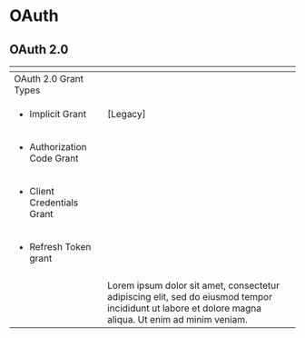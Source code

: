 # OAuth

## OAuth 2.0

<table>
  <thead>
    <tr>
      <th style="text-align:left"></th>
      <th style="text-align:left"></th>
    </tr>
  </thead>
  <tbody>
    <tr>
      <td style="text-align:left">OAuth 2.0 Grant Types</td>
      <td style="text-align:left"></td>
    </tr>
    <tr>
      <td style="text-align:left">
        <ul>
          <li>Implicit Grant</li>
        </ul>
      </td>
      <td style="text-align:left">
        <p>[Legacy]</p>
        <p></p>
      </td>
    </tr>
    <tr>
      <td style="text-align:left">
        <ul>
          <li>Authorization Code Grant</li>
        </ul>
      </td>
      <td style="text-align:left"></td>
    </tr>
    <tr>
      <td style="text-align:left">
        <ul>
          <li>Client Credentials Grant</li>
        </ul>
      </td>
      <td style="text-align:left"></td>
    </tr>
    <tr>
      <td style="text-align:left">
        <ul>
          <li>Refresh Token grant</li>
        </ul>
      </td>
      <td style="text-align:left"></td>
    </tr>
    <tr>
      <td style="text-align:left"></td>
      <td style="text-align:left"></td>
    </tr>
    <tr>
      <td style="text-align:left"></td>
      <td style="text-align:left">Lorem ipsum dolor sit amet, consectetur adipiscing elit, sed do eiusmod
        tempor incididunt ut labore et dolore magna aliqua. Ut enim ad minim veniam.</td>
    </tr>
  </tbody>
</table>

